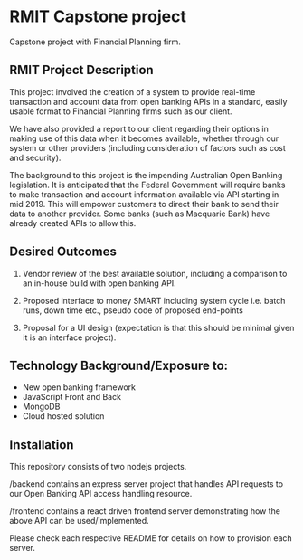 # RMIT Capstone project

Capstone project with Financial Planning firm.

## RMIT Project Description

This project involved the creation of a system to provide real-time transaction and account data from open banking APIs in a standard, easily usable format to Financial Planning firms such as our client.

We have also provided a report to our client regarding their options in making use of this data when it becomes available, whether through our system or other providers (including consideration of factors such as cost and security).

The background to this project is the impending Australian Open Banking legislation.  It is anticipated that the Federal Government will require banks to make transaction and account information available via API starting in mid 2019.   This will empower customers to direct their bank to send their data to another provider.  Some banks (such as Macquarie Bank) have already created APIs to allow this.  

## Desired Outcomes

1) Vendor review of the best available solution, including a comparison to an in-house build with open banking API.

2) Proposed interface to money SMART including system cycle i.e. batch runs, down time etc., pseudo code of proposed end-points

3) Proposal for a UI design (expectation is that this should be minimal given it is an interface project).

## Technology Background/Exposure to:

 - New open banking framework
 - JavaScript Front and Back
 - MongoDB
 - Cloud hosted solution

## Installation

This repository consists of two nodejs projects.

/backend contains an express server project that handles API requests to our Open Banking API access handling resource.

/frontend contains a react driven frontend server demonstrating how the above API can be used/implemented.

Please check each respective README for details on how to provision each server.
